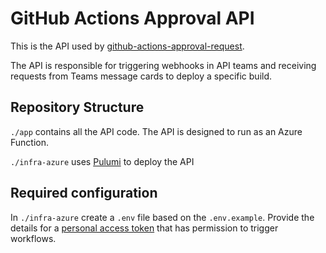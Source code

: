 # GitHub Actions Approval API
This is the API used by [github-actions-approval-request](https://github.com/jamesridgway/github-actions-approval-request).

The API is responsible for triggering webhooks in API teams and receiving requests from Teams message cards to deploy a specific build.

## Repository Structure

`./app` contains all the API code. The API is designed to run as an Azure Function.

`./infra-azure` uses [Pulumi](https://www.pulumi.com/) to deploy the API

## Required configuration
In `./infra-azure` create a `.env` file based on the `.env.example`. Provide the details for a [personal access token](https://docs.github.com/en/authentication/keeping-your-account-and-data-secure/creating-a-personal-access-token) that has permission to trigger workflows.
